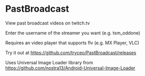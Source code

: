 PastBroadcast
=============

View past broadcast videos on twitch.tv

Enter the username of the streamer you want (e.g. tsm_oddone)

Requires an video player that supports flv (e.g. MX Player, VLC)

Try it out at https://github.com/tryceo/PastBroadcast/releases

Uses Universal Image Loader library from https://github.com/nostra13/Android-Universal-Image-Loader

